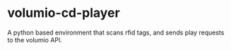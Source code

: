 # volumio-cd-player
A python based environment that scans rfid tags, and sends play requests to the volumio API.
